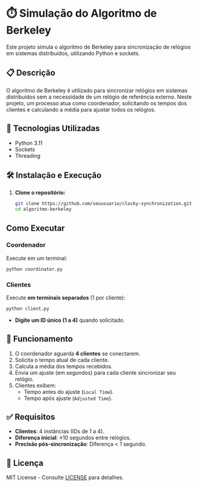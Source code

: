 # ⏱️ Simulação do Algoritmo de Berkeley

Este projeto simula o algoritmo de Berkeley para sincronização de relógios em sistemas distribuídos, utilizando Python e sockets.

## 📋 Descrição

O algoritmo de Berkeley é utilizado para sincronizar relógios em sistemas distribuídos sem a necessidade de um relógio de referência externo. Neste projeto, um processo atua como coordenador, solicitando os tempos dos clientes e calculando a média para ajustar todos os relógios.

## 🚀 Tecnologias Utilizadas

- Python 3.11
- Sockets
- Threading

## 🛠️ Instalação e Execução

1. **Clone o repositório:**

   ```bash
   git clone https://github.com/seuusuario/clocky-synchronization.git
   cd algoritmo-berkeley
   
## Como Executar

### Coordenador
Execute em um terminal:
```bash
python coordinator.py
```

### Clientes
Execute **em terminais separados** (1 por cliente):
```bash
python client.py
```
- **Digite um ID único (1 a 4)** quando solicitado.

## 🔧 Funcionamento
1. O coordenador aguarda **4 clientes** se conectarem.  
2. Solicita o tempo atual de cada cliente.  
3. Calcula a média dos tempos recebidos.  
4. Envia um ajuste (em segundos) para cada cliente sincronizar seu relógio.  
5. Clientes exibem:  
   - Tempo antes do ajuste (`Local Time`).  
   - Tempo após ajuste (`Adjusted Time`).  

## ✅ Requisitos
- **Clientes**: 4 instâncias (IDs de 1 a 4).  
- **Diferença inicial**: ±10 segundos entre relógios.  
- **Precisão pós-sincronização**: Diferença < 1 segundo.  

## 📜 Licença
MIT License - Consulte [LICENSE](LICENSE) para detalhes.
